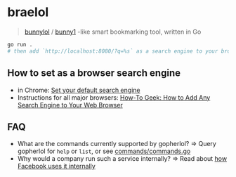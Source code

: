 # braelol
> [bunnylol](https://www.quora.com/What-is-Facebooks-bunnylol) / [bunny1](http://www.bunny1.org) -like smart bookmarking tool, written in Go

```bash
go run . 
# then add `http://localhost:8080/?q=%s` as a search engine to your browser 
```

## How to set as a browser search engine
- in Chrome: [Set your default search engine](https://support.google.com/chrome/answer/95426)
- Instructions for all major browsers: [How-To Geek: How to Add Any Search Engine to Your Web Browser](https://www.howtogeek.com/114176/how-to-easily-create-search-plugins-add-any-search-engine-to-your-browser/)

## FAQ
- What are the commands currently supported by gopherlol? => Query gopherlol for `help` or `list`, or see [commands/commands.go](commands/commands.go)
- Why would a company run such a service internally? => Read about [how Facebook uses it internally](http://www.ccheever.com/blog/?p=74)
